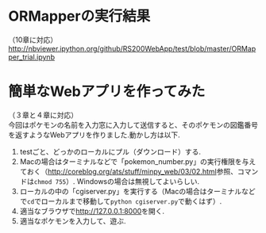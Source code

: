 # ORMapperの実行結果
（10章に対応）
http://nbviewer.ipython.org/github/RS200WebApp/test/blob/master/ORMapper_trial.ipynb

# 簡単なWebアプリを作ってみた  
（３章と４章に対応）  
今回はポケモンの名前を入力窓に入力して送信すると、そのポケモンの図鑑番号を返すようなWebアプリを作りました.動かし方は以下.  
1. testごと、どっかのローカルにプル（ダウンロード）する.  
2. Macの場合はターミナルなどで「pokemon_number.py」の実行権限を与えておく（<http://coreblog.org/ats/stuff/minpy_web/03/02.html>参照、コマンドは`chmod 755`）. Windowsの場合は無視してよいらしい.  
3. ローカルの中の「cgiserver.py」を実行する（Macの場合はターミナルなどで`cd`でローカルまで移動して`python cgiserver.py`で動くはず）.  
4. 適当なブラウザで<http://127.0.0.1:8000>を開く.  
5. 適当なポケモンを入力して、遊ぶ.
